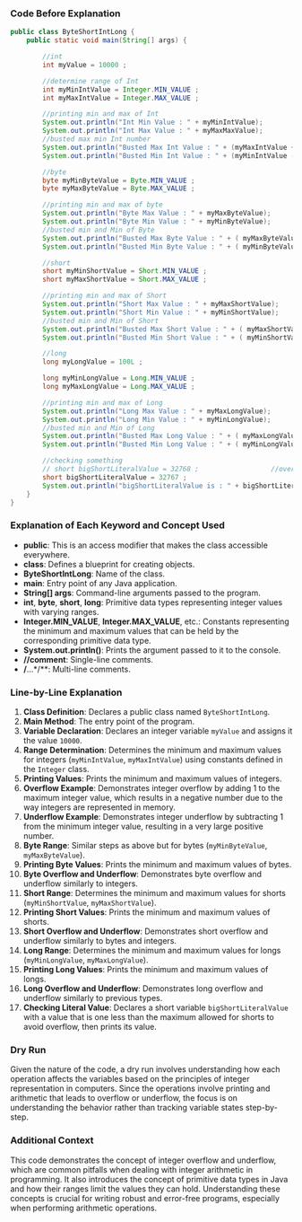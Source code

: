 
### Code Before Explanation

```java
public class ByteShortIntLong {
    public static void main(String[] args) {

        //int
        int myValue = 10000 ;

        //determine range of Int
        int myMinIntValue = Integer.MIN_VALUE ;
        int myMaxIntValue = Integer.MAX_VALUE ;

        //printing min and max of Int
        System.out.println("Int Min Value : " + myMinIntValue);
        System.out.println("Int Max Value : " + myMaxMaxValue);
        //busted max min Int number
        System.out.println("Busted Max Int Value : " + (myMaxIntValue + 1 ));           //overflow
        System.out.println("Busted Min Int Value : " + (myMinIntValue - 1 ));           //underflow

        //byte
        byte myMinByteValue = Byte.MIN_VALUE ;
        byte myMaxByteValue = Byte.MAX_VALUE ;

        //printing min and max of byte
        System.out.println("Byte Max Value : " + myMaxByteValue);
        System.out.println("Byte Min Value : " + myMinByteValue);
        //busted min and Min of Byte
        System.out.println("Busted Max Byte Value : " + ( myMaxByteValue + 1 ));
        System.out.println("Busted Min Byte Value : " + ( myMinByteValue - 1 ));

        //short
        short myMinShortValue = Short.MIN_VALUE ;
        short myMaxShortValue = Short.MAX_VALUE ;

        //printing min and max of Short
        System.out.println("Short Max Value : " + myMaxShortValue);
        System.out.println("Short Min Value : " + myMinShortValue);
        //busted min and Min of Short
        System.out.println("Busted Max Short Value : " + ( myMaxShortValue + 1 ));
        System.out.println("Busted Min Short Value : " + ( myMinShortValue - 1 ));

        //long
        long myLongValue = 100L ;

        long myMinLongValue = Long.MIN_VALUE ;
        long myMaxLongValue = Long.MAX_VALUE ;

        //printing min and max of Long
        System.out.println("Long Max Value : " + myMaxLongValue);
        System.out.println("Long Min Value : " + myMinLongValue);
        //busted min and Min of Long
        System.out.println("Busted Max Long Value : " + ( myMaxLongValue + 1 ));
        System.out.println("Busted Min Long Value : " + ( myMinLongValue - 1 ));

        //checking something
        // short bigShortLiteralValue = 32768 ;                  //overflow
        short bigShortLiteralValue = 32767 ;
        System.out.println("bigShortLiteralValue is : " + bigShortLiteralValue);
    }
}
```

### Explanation of Each Keyword and Concept Used

- **public**: This is an access modifier that makes the class accessible everywhere.
- **class**: Defines a blueprint for creating objects.
- **ByteShortIntLong**: Name of the class.
- **main**: Entry point of any Java application.
- **String[] args**: Command-line arguments passed to the program.
- **int**, **byte**, **short**, **long**: Primitive data types representing integer values with varying ranges.
- **Integer.MIN_VALUE**, **Integer.MAX_VALUE**, etc.: Constants representing the minimum and maximum values that can be held by the corresponding primitive data type.
- **System.out.println()**: Prints the argument passed to it to the console.
- **//comment**: Single-line comments.
- **/**...*/**: Multi-line comments.

### Line-by-Line Explanation

1. **Class Definition**: Declares a public class named `ByteShortIntLong`.
2. **Main Method**: The entry point of the program.
3. **Variable Declaration**: Declares an integer variable `myValue` and assigns it the value `10000`.
4. **Range Determination**: Determines the minimum and maximum values for integers (`myMinIntValue`, `myMaxIntValue`) using constants defined in the `Integer` class.
5. **Printing Values**: Prints the minimum and maximum values of integers.
6. **Overflow Example**: Demonstrates integer overflow by adding 1 to the maximum integer value, which results in a negative number due to the way integers are represented in memory.
7. **Underflow Example**: Demonstrates integer underflow by subtracting 1 from the minimum integer value, resulting in a very large positive number.
8. **Byte Range**: Similar steps as above but for bytes (`myMinByteValue`, `myMaxByteValue`).
9. **Printing Byte Values**: Prints the minimum and maximum values of bytes.
10. **Byte Overflow and Underflow**: Demonstrates byte overflow and underflow similarly to integers.
11. **Short Range**: Determines the minimum and maximum values for shorts (`myMinShortValue`, `myMaxShortValue`).
12. **Printing Short Values**: Prints the minimum and maximum values of shorts.
13. **Short Overflow and Underflow**: Demonstrates short overflow and underflow similarly to bytes and integers.
14. **Long Range**: Determines the minimum and maximum values for longs (`myMinLongValue`, `myMaxLongValue`).
15. **Printing Long Values**: Prints the minimum and maximum values of longs.
16. **Long Overflow and Underflow**: Demonstrates long overflow and underflow similarly to previous types.
17. **Checking Literal Value**: Declares a short variable `bigShortLiteralValue` with a value that is one less than the maximum allowed for shorts to avoid overflow, then prints its value.

### Dry Run

Given the nature of the code, a dry run involves understanding how each operation affects the variables based on the principles of integer representation in computers. Since the operations involve printing and arithmetic that leads to overflow or underflow, the focus is on understanding the behavior rather than tracking variable states step-by-step.

### Additional Context

This code demonstrates the concept of integer overflow and underflow, which are common pitfalls when dealing with integer arithmetic in programming. It also introduces the concept of primitive data types in Java and how their ranges limit the values they can hold. Understanding these concepts is crucial for writing robust and error-free programs, especially when performing arithmetic operations.